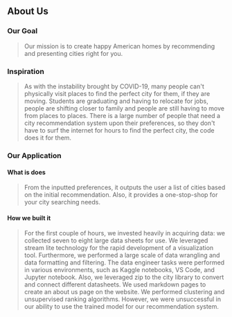 ## About Us

### Our Goal

>Our mission is to create happy American homes by recommending and presenting cities right for you.

### Inspiration

>As with the instability brought by COVID-19, many people can't physically visit places to find the perfect city for them, if they are moving. Students are graduating and having to relocate for jobs, people are shifting closer to family and people are still having to move from places to places. There is a large number of people that need a city recommendation system upon their preferences, so they don't have to surf the internet for hours to find the perfect city, the code does it for them.

### Our Application

#### What is does 

>From the inputted preferences, it outputs the user a list of cities based on the initial recommendation. Also, it provides a one-stop-shop for your city searching needs.

#### How we built it

>For the first couple of hours, we invested heavily in acquiring data: we collected seven to eight large data sheets for use. We leveraged stream lite technology for the rapid development of a visualization tool. Furthermore, we performed a large scale of data wrangling and data formatting and filtering. The data engineer tasks were performed in various environments, such as Kaggle notebooks, VS Code, and Jupyter notebook. Also, we leveraged zip to the city library to convert and connect different datasheets. We used markdown pages to create an about us page on the website. We performed clustering and unsupervised ranking algorithms. However, we were unsuccessful in our ability to use the trained model for our recommendation system.
